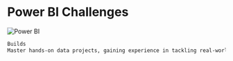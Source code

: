 # Power BI Challenges

![Power BI](https://upload.wikimedia.org/wikipedia/commons/thumb/c/cf/New_Power_BI_Logo.svg/240px-New_Power_BI_Logo.svg.png)  

```sh
Builds
Master hands-on data projects, gaining experience in tackling real-world problems.
```
